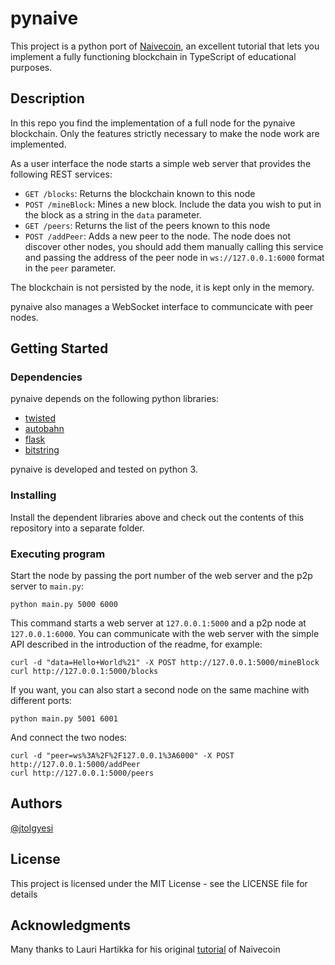 # pynaive

This project is a python port of [Naivecoin](https://github.com/lhartikk/naivecoin), an excellent tutorial that lets you implement a fully functioning blockchain in TypeScript of educational purposes.

## Description

In this repo you find the implementation of a full node for the pynaive blockchain. Only the features strictly necessary to make the node work are implemented. 

As a user interface the node starts a simple web server that provides the following REST services:

 - `GET /blocks`: Returns the blockchain known to this node
 - `POST /mineBlock`: Mines a new block. Include the data you wish to put in the block as a string in the `data` parameter.
 - `GET /peers`: Returns the list of the peers known to this node
 - `POST /addPeer`: Adds a new peer to the node. The node does not discover other nodes, you should add them manually calling this service and passing the address of the peer node in `ws://127.0.0.1:6000` format in the `peer` parameter.

The blockchain is not persisted by the node, it is kept only in the memory.

pynaive also manages a WebSocket interface to communcicate with peer nodes.

## Getting Started

### Dependencies

pynaive depends on the following python libraries:

 - [twisted](https://github.com/twisted/twisted)
 - [autobahn](https://github.com/crossbario/autobahn-python)
 - [flask](https://github.com/pallets/flask)
 - [bitstring](https://github.com/scott-griffiths/bitstring)

pynaive is developed and tested on python 3.

### Installing

Install the dependent libraries above and check out the contents of this repository into a separate folder.

### Executing program

Start the node by passing the port number of the web server and the p2p server to `main.py`:

```
python main.py 5000 6000
```

This command starts a web server at `127.0.0.1:5000` and a p2p node at `127.0.0.1:6000`. You can communicate with the web server with the simple API described in the introduction of the readme, for example:

```
curl -d "data=Hello+World%21" -X POST http://127.0.0.1:5000/mineBlock
curl http://127.0.0.1:5000/blocks
```

If you want, you can also start a second node on the same machine with different ports:

```
python main.py 5001 6001
```

And connect the two nodes:

```
curl -d "peer=ws%3A%2F%2F127.0.0.1%3A6000" -X POST http://127.0.0.1:5000/addPeer
curl http://127.0.0.1:5000/peers
```

## Authors

[@jtolgyesi](http://twitter.com/jtolgyesi)

## License

This project is licensed under the MIT License - see the LICENSE file for details

## Acknowledgments

Many thanks to Lauri Hartikka for his original [tutorial](https://lhartikk.github.io) of Naivecoin
